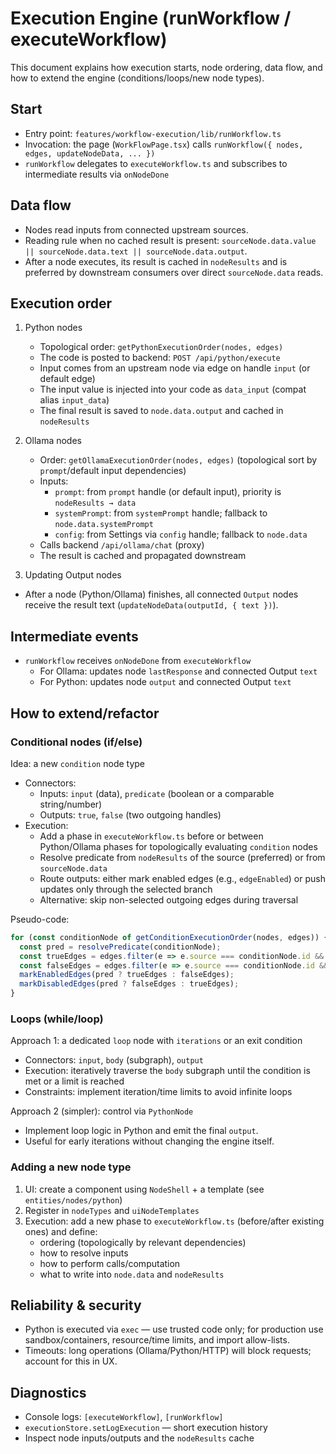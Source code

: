 # Execution Engine (runWorkflow / executeWorkflow)

This document explains how execution starts, node ordering, data flow, and how to extend the engine (conditions/loops/new node types).

## Start
- Entry point: `features/workflow-execution/lib/runWorkflow.ts`
- Invocation: the page (`WorkFlowPage.tsx`) calls `runWorkflow({ nodes, edges, updateNodeData, ... })`
- `runWorkflow` delegates to `executeWorkflow.ts` and subscribes to intermediate results via `onNodeDone`

## Data flow
- Nodes read inputs from connected upstream sources.
- Reading rule when no cached result is present: `sourceNode.data.value || sourceNode.data.text || sourceNode.data.output`.
- After a node executes, its result is cached in `nodeResults` and is preferred by downstream consumers over direct `sourceNode.data` reads.

## Execution order
1) Python nodes
   - Topological order: `getPythonExecutionOrder(nodes, edges)`
   - The code is posted to backend: `POST /api/python/execute`
   - Input comes from an upstream node via edge on handle `input` (or default edge)
   - The input value is injected into your code as `data_input` (compat alias `input_data`)
   - The final result is saved to `node.data.output` and cached in `nodeResults`
2) Ollama nodes
   - Order: `getOllamaExecutionOrder(nodes, edges)` (topological sort by `prompt`/default input dependencies)
   - Inputs:
     - `prompt`: from `prompt` handle (or default input), priority is `nodeResults → data`
     - `systemPrompt`: from `systemPrompt` handle; fallback to `node.data.systemPrompt`
     - `config`: from Settings via `config` handle; fallback to `node.data`
   - Calls backend `/api/ollama/chat` (proxy)
   - The result is cached and propagated downstream

3) Updating Output nodes
- After a node (Python/Ollama) finishes, all connected `Output` nodes receive the result text (`updateNodeData(outputId, { text })`).

## Intermediate events
- `runWorkflow` receives `onNodeDone` from `executeWorkflow`
  - For Ollama: updates node `lastResponse` and connected Output `text`
  - For Python: updates node `output` and connected Output `text`

## How to extend/refactor

### Conditional nodes (if/else)
Idea: a new `condition` node type
- Connectors:
  - Inputs: `input` (data), `predicate` (boolean or a comparable string/number)
  - Outputs: `true`, `false` (two outgoing handles)
- Execution:
  - Add a phase in `executeWorkflow.ts` before or between Python/Ollama phases for topologically evaluating `condition` nodes
  - Resolve predicate from `nodeResults` of the source (preferred) or from `sourceNode.data`
  - Route outputs: either mark enabled edges (e.g., `edgeEnabled`) or push updates only through the selected branch
  - Alternative: skip non-selected outgoing edges during traversal

Pseudo-code:
```ts
for (const conditionNode of getConditionExecutionOrder(nodes, edges)) {
  const pred = resolvePredicate(conditionNode);
  const trueEdges = edges.filter(e => e.source === conditionNode.id && e.sourceHandle === 'true');
  const falseEdges = edges.filter(e => e.source === conditionNode.id && e.sourceHandle === 'false');
  markEnabledEdges(pred ? trueEdges : falseEdges);
  markDisabledEdges(pred ? falseEdges : trueEdges);
}
```

### Loops (while/loop)
Approach 1: a dedicated `loop` node with `iterations` or an exit condition
- Connectors: `input`, `body` (subgraph), `output`
- Execution: iteratively traverse the `body` subgraph until the condition is met or a limit is reached
- Constraints: implement iteration/time limits to avoid infinite loops

Approach 2 (simpler): control via `PythonNode`
- Implement loop logic in Python and emit the final `output`.
- Useful for early iterations without changing the engine itself.

### Adding a new node type
1) UI: create a component using `NodeShell` + a template (see `entities/nodes/python`)
2) Register in `nodeTypes` and `uiNodeTemplates`
3) Execution: add a new phase to `executeWorkflow.ts` (before/after existing ones) and define:
   - ordering (topologically by relevant dependencies)
   - how to resolve inputs
   - how to perform calls/computation
   - what to write into `node.data` and `nodeResults`

## Reliability & security
- Python is executed via `exec` — use trusted code only; for production use sandbox/containers, resource/time limits, and import allow-lists.
- Timeouts: long operations (Ollama/Python/HTTP) will block requests; account for this in UX.

## Diagnostics
- Console logs: `[executeWorkflow]`, `[runWorkflow]`
- `executionStore.setLogExecution` — short execution history
- Inspect node inputs/outputs and the `nodeResults` cache
